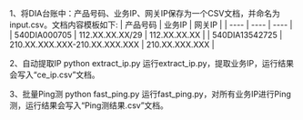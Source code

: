 1、将DIA台账中：产品号码、业务IP、网关IP保存为一个CSV文档，并命名为input.csv。文档内容模板如下:
|  产品号码   | 业务IP  | 网关IP  |
|  ----  | ----  | ----  |
| 540DIA000705  | 112.XX.XX.XX/29 | 112.XX.XX.XX |
| 540DIA13542725  | 210.XX.XXX.XXX-210.XX.XXX.XXX | 210.XX.XXX.XXX |

2、自动提取IP
python extract_ip.py
运行extract_ip.py，提取业务IP，运行结果会写入“ce_ip.csv”文档。

3、批量Ping测
python fast_ping.py
运行fast_ping.py，对所有业务IP进行Ping测，运行结果会写入“Ping测结果.csv”文档。